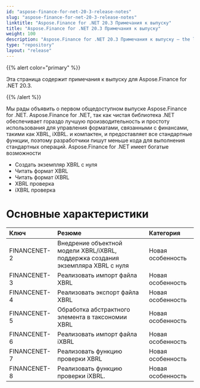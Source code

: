 ```yaml
---
id: "aspose-finance-for-net-20-3-release-notes"
slug: "aspose-finance-for-net-20-3-release-notes"
linktitle: "Aspose.Finance for .NET 20.3 Примечания к выпуску"
title: "Aspose.Finance for .NET 20.3 Примечания к выпуску"
weight: 100
description: "Aspose.Finance for .NET 20.3 Примечания к выпуску – the latest updates and fixes."
type: "repository"
layout: "release"
---
```

{{% alert color="primary" %}}

Эта страница содержит примечания к выпуску для Aspose.Finance for .NET 20.3.

{{% /alert %}}

Мы рады объявить о первом общедоступном выпуске Aspose.Finance for .NET. Aspose.Finance for .NET, так как чистая библиотека .NET обеспечивает гораздо лучшую производительность и простоту использования для управления форматами, связанными с финансами, такими как XBRL, iXBRL. и компактен, и предоставляет все стандартные функции, поэтому разработчики пишут меньше кода для выполнения стандартных операций.
Aspose.Finance for .NET имеет богатые возможности

- Создать экземпляр XBRL с нуля
- Читать формат XBRL
- Читать формат iXBRL
- XBRL проверка
- iXBRL проверка

# Основные характеристики

|**Ключ**|**Резюме**|**Категория**|
|:- |:- |:- |
|FINANCENET-2|Внедрение объектной модели XBRL/iXBRL, поддержка создания экземпляра XBRL с нуля|Новая особенность|
|FINANCENET-3|Реализовать импорт файла XBRL|Новая особенность|
|FINANCENET-4|Реализовать экспорт файла XBRL|Новая особенность|
|FINANCENET-5|Обработка абстрактного элемента в таксономии XBRL|Новая особенность|
|FINANCENET-6|Реализовать импорт файла iXBRL|Новая особенность|
|FINANCENET-7|Реализовать функцию проверки XBRL|Новая особенность|
|FINANCENET-8|Реализовать функцию проверки iXBRL.|Новая особенность|
